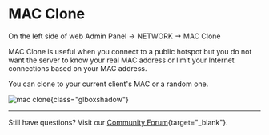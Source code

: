 # MAC Clone

On the left side of web Admin Panel -> NETWORK -> MAC Clone

MAC Clone is useful when you connect to a public hotspot but you do not want the server to know your real MAC address or limit your Internet connections based on your MAC address.

You can clone to your current client's MAC or a random one.

![mac clone](https://static.gl-inet.com/docs/en/4/tutorials/mac_clone/mac_clone.png){class="glboxshadow"}

---

Still have questions? Visit our [Community Forum](https://forum.gl-inet.com){target="_blank"}.
